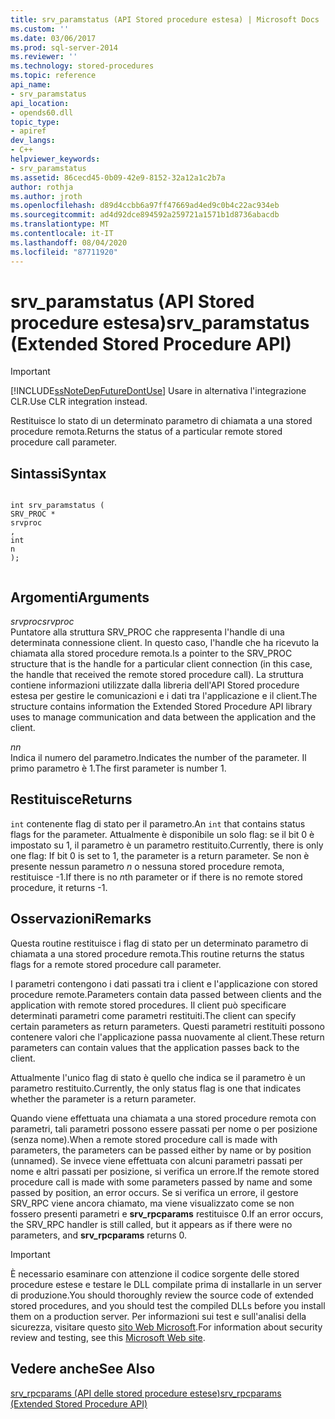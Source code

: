 ```yaml
---
title: srv_paramstatus (API Stored procedure estesa) | Microsoft Docs
ms.custom: ''
ms.date: 03/06/2017
ms.prod: sql-server-2014
ms.reviewer: ''
ms.technology: stored-procedures
ms.topic: reference
api_name:
- srv_paramstatus
api_location:
- opends60.dll
topic_type:
- apiref
dev_langs:
- C++
helpviewer_keywords:
- srv_paramstatus
ms.assetid: 86cecd45-0b09-42e9-8152-32a12a1c2b7a
author: rothja
ms.author: jroth
ms.openlocfilehash: d89d4ccbb6a97ff47669ad4ed9c0b4c22ac934eb
ms.sourcegitcommit: ad4d92dce894592a259721a1571b1d8736abacdb
ms.translationtype: MT
ms.contentlocale: it-IT
ms.lasthandoff: 08/04/2020
ms.locfileid: "87711920"
---
```

# <a name="srv_paramstatus-extended-stored-procedure-api"></a><span data-ttu-id="5c6a8-102">srv_paramstatus (API Stored procedure estesa)</span><span class="sxs-lookup"><span data-stu-id="5c6a8-102">srv_paramstatus (Extended Stored Procedure API)</span></span>
    
> [!IMPORTANT]  
>  [!INCLUDE[ssNoteDepFutureDontUse](../../includes/ssnotedepfuturedontuse-md.md)] <span data-ttu-id="5c6a8-103">Usare in alternativa l'integrazione CLR.</span><span class="sxs-lookup"><span data-stu-id="5c6a8-103">Use CLR integration instead.</span></span>  
  
 <span data-ttu-id="5c6a8-104">Restituisce lo stato di un determinato parametro di chiamata a una stored procedure remota.</span><span class="sxs-lookup"><span data-stu-id="5c6a8-104">Returns the status of a particular remote stored procedure call parameter.</span></span>  
  
## <a name="syntax"></a><span data-ttu-id="5c6a8-105">Sintassi</span><span class="sxs-lookup"><span data-stu-id="5c6a8-105">Syntax</span></span>  
  
```  
  
int srv_paramstatus (  
SRV_PROC *  
srvproc  
,  
int  
n   
);  
  
```  
  
## <a name="arguments"></a><span data-ttu-id="5c6a8-106">Argomenti</span><span class="sxs-lookup"><span data-stu-id="5c6a8-106">Arguments</span></span>  
 <span data-ttu-id="5c6a8-107">*srvproc*</span><span class="sxs-lookup"><span data-stu-id="5c6a8-107">*srvproc*</span></span>  
 <span data-ttu-id="5c6a8-108">Puntatore alla struttura SRV_PROC che rappresenta l'handle di una determinata connessione client. In questo caso, l'handle che ha ricevuto la chiamata alla stored procedure remota.</span><span class="sxs-lookup"><span data-stu-id="5c6a8-108">Is a pointer to the SRV_PROC structure that is the handle for a particular client connection (in this case, the handle that received the remote stored procedure call).</span></span> <span data-ttu-id="5c6a8-109">La struttura contiene informazioni utilizzate dalla libreria dell'API Stored procedure estesa per gestire le comunicazioni e i dati tra l'applicazione e il client.</span><span class="sxs-lookup"><span data-stu-id="5c6a8-109">The structure contains information the Extended Stored Procedure API library uses to manage communication and data between the application and the client.</span></span>  
  
 <span data-ttu-id="5c6a8-110">*n*</span><span class="sxs-lookup"><span data-stu-id="5c6a8-110">*n*</span></span>  
 <span data-ttu-id="5c6a8-111">Indica il numero del parametro.</span><span class="sxs-lookup"><span data-stu-id="5c6a8-111">Indicates the number of the parameter.</span></span> <span data-ttu-id="5c6a8-112">Il primo parametro è 1.</span><span class="sxs-lookup"><span data-stu-id="5c6a8-112">The first parameter is number 1.</span></span>  
  
## <a name="returns"></a><span data-ttu-id="5c6a8-113">Restituisce</span><span class="sxs-lookup"><span data-stu-id="5c6a8-113">Returns</span></span>  
 <span data-ttu-id="5c6a8-114">`int` contenente flag di stato per il parametro.</span><span class="sxs-lookup"><span data-stu-id="5c6a8-114">An `int` that contains status flags for the parameter.</span></span> <span data-ttu-id="5c6a8-115">Attualmente è disponibile un solo flag: se il bit 0 è impostato su 1, il parametro è un parametro restituito.</span><span class="sxs-lookup"><span data-stu-id="5c6a8-115">Currently, there is only one flag: If bit 0 is set to 1, the parameter is a return parameter.</span></span> <span data-ttu-id="5c6a8-116">Se non è presente nessun parametro *n* o nessuna stored procedure remota, restituisce -1.</span><span class="sxs-lookup"><span data-stu-id="5c6a8-116">If there is no *n*th parameter or if there is no remote stored procedure, it returns -1.</span></span>  
  
## <a name="remarks"></a><span data-ttu-id="5c6a8-117">Osservazioni</span><span class="sxs-lookup"><span data-stu-id="5c6a8-117">Remarks</span></span>  
 <span data-ttu-id="5c6a8-118">Questa routine restituisce i flag di stato per un determinato parametro di chiamata a una stored procedure remota.</span><span class="sxs-lookup"><span data-stu-id="5c6a8-118">This routine returns the status flags for a remote stored procedure call parameter.</span></span>  
  
 <span data-ttu-id="5c6a8-119">I parametri contengono i dati passati tra i client e l'applicazione con stored procedure remote.</span><span class="sxs-lookup"><span data-stu-id="5c6a8-119">Parameters contain data passed between clients and the application with remote stored procedures.</span></span> <span data-ttu-id="5c6a8-120">Il client può specificare determinati parametri come parametri restituiti.</span><span class="sxs-lookup"><span data-stu-id="5c6a8-120">The client can specify certain parameters as return parameters.</span></span> <span data-ttu-id="5c6a8-121">Questi parametri restituiti possono contenere valori che l'applicazione passa nuovamente al client.</span><span class="sxs-lookup"><span data-stu-id="5c6a8-121">These return parameters can contain values that the application passes back to the client.</span></span>  
  
 <span data-ttu-id="5c6a8-122">Attualmente l'unico flag di stato è quello che indica se il parametro è un parametro restituito.</span><span class="sxs-lookup"><span data-stu-id="5c6a8-122">Currently, the only status flag is one that indicates whether the parameter is a return parameter.</span></span>  
  
 <span data-ttu-id="5c6a8-123">Quando viene effettuata una chiamata a una stored procedure remota con parametri, tali parametri possono essere passati per nome o per posizione (senza nome).</span><span class="sxs-lookup"><span data-stu-id="5c6a8-123">When a remote stored procedure call is made with parameters, the parameters can be passed either by name or by position (unnamed).</span></span> <span data-ttu-id="5c6a8-124">Se invece viene effettuata con alcuni parametri passati per nome e altri passati per posizione, si verifica un errore.</span><span class="sxs-lookup"><span data-stu-id="5c6a8-124">If the remote stored procedure call is made with some parameters passed by name and some passed by position, an error occurs.</span></span> <span data-ttu-id="5c6a8-125">Se si verifica un errore, il gestore SRV_RPC viene ancora chiamato, ma viene visualizzato come se non fossero presenti parametri e **srv_rpcparams** restituisce 0.</span><span class="sxs-lookup"><span data-stu-id="5c6a8-125">If an error occurs, the SRV_RPC handler is still called, but it appears as if there were no parameters, and **srv_rpcparams** returns 0.</span></span>  
  
> [!IMPORTANT]  
>  <span data-ttu-id="5c6a8-126">È necessario esaminare con attenzione il codice sorgente delle stored procedure estese e testare le DLL compilate prima di installarle in un server di produzione.</span><span class="sxs-lookup"><span data-stu-id="5c6a8-126">You should thoroughly review the source code of extended stored procedures, and you should test the compiled DLLs before you install them on a production server.</span></span> <span data-ttu-id="5c6a8-127">Per informazioni sui test e sull'analisi della sicurezza, visitare questo [sito Web Microsoft](https://go.microsoft.com/fwlink/?LinkID=54761&amp;clcid=0x409https://msdn.microsoft.com/security/).</span><span class="sxs-lookup"><span data-stu-id="5c6a8-127">For information about security review and testing, see this [Microsoft Web site](https://go.microsoft.com/fwlink/?LinkID=54761&amp;clcid=0x409https://msdn.microsoft.com/security/).</span></span>  
  
## <a name="see-also"></a><span data-ttu-id="5c6a8-128">Vedere anche</span><span class="sxs-lookup"><span data-stu-id="5c6a8-128">See Also</span></span>  
 [<span data-ttu-id="5c6a8-129">srv_rpcparams &#40;API delle stored procedure estese&#41;</span><span class="sxs-lookup"><span data-stu-id="5c6a8-129">srv_rpcparams &#40;Extended Stored Procedure API&#41;</span></span>](srv-rpcparams-extended-stored-procedure-api.md)  
  
  
